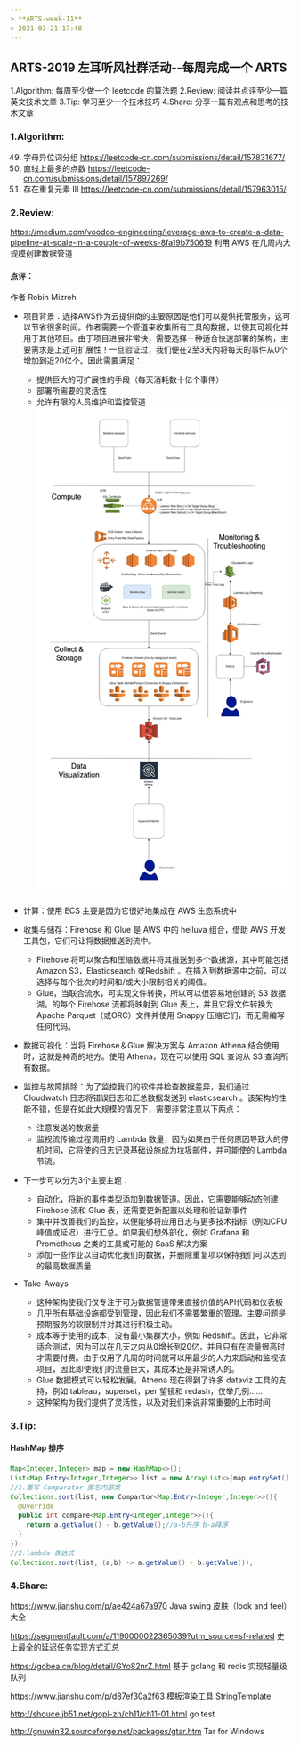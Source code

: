```yaml
---
> **ARTS-week-11**
> 2021-03-21 17:48
---
```



## ARTS-2019 左耳听风社群活动--每周完成一个 ARTS
1.Algorithm: 每周至少做一个 leetcode 的算法题
2.Review: 阅读并点评至少一篇英文技术文章
3.Tip: 学习至少一个技术技巧
4.Share: 分享一篇有观点和思考的技术文章

### 1.Algorithm:

49. 字母异位词分组 https://leetcode-cn.com/submissions/detail/157831677/
149. 直线上最多的点数 https://leetcode-cn.com/submissions/detail/157897269/
220. 存在重复元素 III https://leetcode-cn.com/submissions/detail/157963015/

### 2.Review:

https://medium.com/voodoo-engineering/leverage-aws-to-create-a-data-pipeline-at-scale-in-a-couple-of-weeks-8fa19b750619
利用 AWS 在几周内大规模创建数据管道
          

#### 点评：

作者 Robin Mizreh
- 项目背景：选择AWS作为云提供商的主要原因是他们可以提供托管服务，这可以节省很多时间。作者需要一个管道来收集所有工具的数据，以使其可视化并用于其他项目。由于项目进展非常快，需要选择一种适合快速部署的架构，主要需求是上述可扩展性！一旦验证过，我们便在2至3天内将每天的事件从0个增加到近20亿个。因此需要满足：
  - 提供巨大的可扩展性的手段（每天消耗数十亿个事件）
  - 部署所需要的灵活性
  - 允许有限的人员维护和监控管道
![An image](./images/ARTS-week-11-0.png)

- 计算：使用 ECS 主要是因为它很好地集成在 AWS 生态系统中

- 收集与储存：Firehose 和 Glue 是 AWS 中的 helluva 组合，借助 AWS 开发工具包，它们可让将数据推送到流中。
  - Firehose 将可以聚合和压缩数据并将其推送到多个数据源，其中可能包括 Amazon S3，Elasticsearch 或Redshift 。在插入到数据源中之前，可以选择与每个批次的时间和/或大小限制相关的阈值。
  - Glue，当联合流水，可实现文件转换，所以可以很容易地创建的 S3 数据湖。的每个 Firehose 流都将映射到 Glue 表上，并且它将文件转换为 Apache Parquet（或ORC）文件并使用 Snappy 压缩它们，而无需编写任何代码。

- 数据可视化：当将 Firehose＆Glue 解决方案与 Amazon Athena 结合使用时，这就是神奇的地方。使用 Athena，现在可以使用 SQL 查询从 S3 查询所有数据。

- 监控与故障排除：为了监控我们的软件并检查数据差异，我们通过 Cloudwatch 日志将错误日志和汇总数据发送到 elasticsearch 。该架构的性能不错，但是在如此大规模的情况下，需要非常注意以下两点：
  - 注意发送的数据量
  - 监视流传输过程调用的 Lambda 数量，因为如果由于任何原因导致大的停机时间，它将使的日志记录基础设施成为垃圾邮件，并可能使的 Lambda 节流。

- 下一步可以分为3个主要主题：
  - 自动化，将新的事件类型添加到数据管道。因此，它需要能够动态创建 Firehose 流和 Glue 表，还需要更新配置以处理和验证新事件
  - 集中并改善我们的监控，以便能够将应用日志与更多技术指标（例如CPU峰值或延迟）进行汇总。如果我们想外部化，例如 Grafana 和 Prometheus 之类的工具或可能的 SaaS 解决方案
  - 添加一些作业以自动优化我们的数据，并删除重复项以保持我们可以达到的最高数据质量

- Take-Aways
  - 这种架构使我们仅专注于可为数据管道带来直接价值的API代码和仪表板
  - 几乎所有基础设施都受到管理，因此我们不需要繁重的管理。主要问题是预期服务的软限制并对其进行积极主动。
  - 成本等于使用的成本，没有最小集群大小，例如 Redshift。因此，它非常适合测试，因为可以在几天之内从0增长到20亿，并且只有在流量很高时才需要付费。由于仅用了几周的时间就可以用最少的人力来启动和监视该项目，因此即使我们的流量巨大，其成本还是非常诱人的。
  - Glue 数据模式可以轻松发展，Athena 现在得到了许多 dataviz 工具的支持，例如 tableau，superset，per 望镜和 redash，仅举几例……
  - 这种架构为我们提供了灵活性，以及​​对我们来说非常重要的上市时间


### 3.Tip:

#### HashMap 排序

```java
Map<Integer,Integer> map = new HashMap<>();
List<Map.Entry<Integer,Integer>> list = new ArrayList<>(map.entrySet());
//1.重写 Comparator 匿名内部类
Collections.sort(list, new Compartor<Map.Entry<Integer,Integer>>(){
  @Override
  public int compare<Map.Entry<Integer,Integer>>(){
    return a.getValue() - b.getValue();//a-b升序 b-a降序
  }
});
//2.lambda 表达式
Collections.sort(list, (a,b) -> a.getValue() - b.getValue());
```

### 4.Share:

https://www.jianshu.com/p/ae424a67a970
Java swing 皮肤（look and feel）大全

https://segmentfault.com/a/1190000022365039?utm_source=sf-related
史上最全的延迟任务实现方式汇总

https://gobea.cn/blog/detail/GYo82nrZ.html
基于 golang 和 redis 实现轻量级队列

https://www.jianshu.com/p/d87ef30a2f63
模板渲染工具 StringTemplate

http://shouce.jb51.net/gopl-zh/ch11/ch11-01.html
go test

http://gnuwin32.sourceforge.net/packages/gtar.htm
Tar for Windows